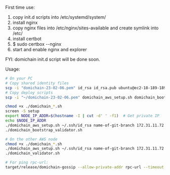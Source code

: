 First time use:

1. copy init.d scripts into /etc/systemd/system/
2. install nginx
3. copy nginx files into /etc/nginx/sites-available and create symlink into /etc/
4. install certbot
5. $ sudo certbox --nginx
6. start and enable nginx and explorer

FYI: domichain init.d script will be done soon.

Usage:

```bash
# On your PC
# Copy shared identity files
scp -i "domichain-23-02-06.pem" id_rsa id_rsa.pub ubuntu@ec2-18-189-189-145.us-east-2.compute.amazonaws.com:~/.ssh/
# Copy deploy scripts
scp -i "~/domichain-23-02-06.pem" domichain_aws_setup.sh domichain_bootstrap_validator.sh domichain_validator.sh ubuntu@ec2-18-189-189-145.us-east-2.compute.amazonaws.com:~
```

```bash
chmod +x ./domichain_*.sh
screen -S setup
export NODE_IP_ADDR=$(hostname -I | cut -d' ' -f1)  # Get private IP
echo $NODE_IP_ADDR
./domichain_aws_setup.sh ~/.ssh/id_rsa name-of-git-branch 172.31.11.72  # Will reboot at the end
./domichain_bootstrap_validator.sh

# On the other AWS node
chmod +x ./domichain_*.sh
./domichain_aws_setup.sh ~/.ssh/id_rsa name-of-git-branch 172.31.11.72  # Will reboot at the end
./domichain_validator.sh
```

```bash
# For ping rpc-url:
target/release/domichain-gossip --allow-private-addr rpc-url --timeout 10 --entrypoint 127.0.0.1:8001
```
